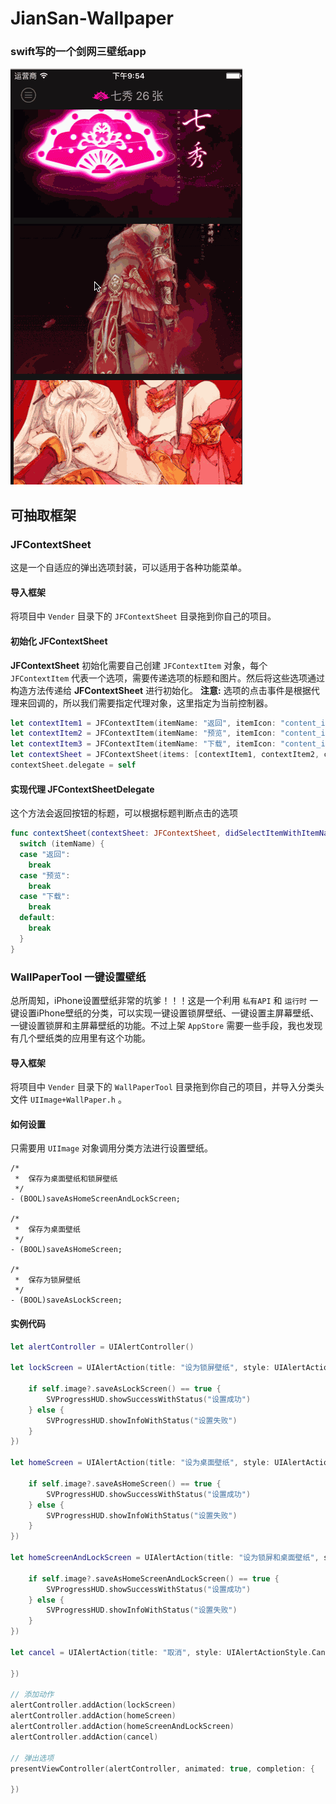 # JianSan-Wallpaper

### swift写的一个剑网三壁纸app

![image](https://github.com/6ag/JianSan-Wallpaper/blob/master/1.gif)

## 可抽取框架
### **JFContextSheet**

这是一个自适应的弹出选项封装，可以适用于各种功能菜单。

#### 导入框架

将项目中 `Vender` 目录下的 `JFContextSheet` 目录拖到你自己的项目。

#### 初始化 **JFContextSheet**

**JFContextSheet** 初始化需要自己创建 `JFContextItem` 对象，每个 `JFContextItem` 代表一个选项，需要传递选项的标题和图片。然后将这些选项通过构造方法传递给 **JFContextSheet** 进行初始化。
**注意:** 选项的点击事件是根据代理来回调的，所以我们需要指定代理对象，这里指定为当前控制器。

```swift
let contextItem1 = JFContextItem(itemName: "返回", itemIcon: "content_icon_back")
let contextItem2 = JFContextItem(itemName: "预览", itemIcon: "content_icon_preview")
let contextItem3 = JFContextItem(itemName: "下载", itemIcon: "content_icon_download")
let contextSheet = JFContextSheet(items: [contextItem1, contextItem2, contextItem3])
contextSheet.delegate = self
```

#### 实现代理 **JFContextSheetDelegate**

这个方法会返回按钮的标题，可以根据标题判断点击的选项

```swift
func contextSheet(contextSheet: JFContextSheet, didSelectItemWithItemName itemName: String) {
  switch (itemName) {
  case "返回":
    break
  case "预览":
    break
  case "下载":
    break
  default:
    break
  }
}
```

### **WallPaperTool** 一键设置壁纸

总所周知，iPhone设置壁纸非常的坑爹！！！这是一个利用 `私有API` 和 `运行时` 一键设置iPhone壁纸的分类，可以实现一键设置锁屏壁纸、一键设置主屏幕壁纸、一键设置锁屏和主屏幕壁纸的功能。不过上架 `AppStore` 需要一些手段，我也发现有几个壁纸类的应用里有这个功能。

#### 导入框架

将项目中 `Vender` 目录下的 `WallPaperTool` 目录拖到你自己的项目，并导入分类头文件 `UIImage+WallPaper.h` 。

#### 如何设置

只需要用 `UIImage` 对象调用分类方法进行设置壁纸。

```objc
/*
 *  保存为桌面壁纸和锁屏壁纸
 */
- (BOOL)saveAsHomeScreenAndLockScreen;

/*
 *  保存为桌面壁纸
 */
- (BOOL)saveAsHomeScreen;

/*
 *  保存为锁屏壁纸
 */
- (BOOL)saveAsLockScreen;
```

#### 实例代码

```swift
let alertController = UIAlertController()

let lockScreen = UIAlertAction(title: "设为锁屏壁纸", style: UIAlertActionStyle.Default, handler: { (action) in
    
    if self.image?.saveAsLockScreen() == true {
        SVProgressHUD.showSuccessWithStatus("设置成功")
    } else {
        SVProgressHUD.showInfoWithStatus("设置失败")
    }
})

let homeScreen = UIAlertAction(title: "设为桌面壁纸", style: UIAlertActionStyle.Default, handler: { (action) in
    
    if self.image?.saveAsHomeScreen() == true {
        SVProgressHUD.showSuccessWithStatus("设置成功")
    } else {
        SVProgressHUD.showInfoWithStatus("设置失败")
    }
})

let homeScreenAndLockScreen = UIAlertAction(title: "设为锁屏和桌面壁纸", style: UIAlertActionStyle.Default, handler: { (action) in
    
    if self.image?.saveAsHomeScreenAndLockScreen() == true {
        SVProgressHUD.showSuccessWithStatus("设置成功")
    } else {
        SVProgressHUD.showInfoWithStatus("设置失败")
    }
})

let cancel = UIAlertAction(title: "取消", style: UIAlertActionStyle.Cancel, handler: { (action) in
    
})

// 添加动作
alertController.addAction(lockScreen)
alertController.addAction(homeScreen)
alertController.addAction(homeScreenAndLockScreen)
alertController.addAction(cancel)

// 弹出选项
presentViewController(alertController, animated: true, completion: { 
    
})
```

